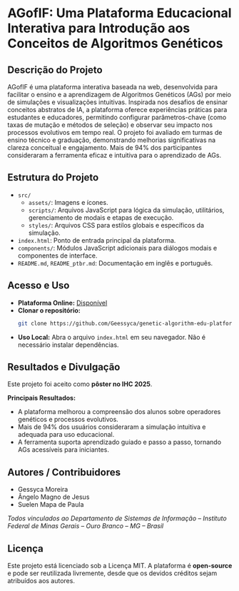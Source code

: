 # AGofIF: Uma Plataforma Educacional Interativa para Introdução aos Conceitos de Algoritmos Genéticos

## Descrição do Projeto
AGofIF é uma plataforma interativa baseada na web, desenvolvida para facilitar o ensino e a aprendizagem de Algoritmos Genéticos (AGs) por meio de simulações e visualizações intuitivas. Inspirada nos desafios de ensinar conceitos abstratos de IA, a plataforma oferece experiências práticas para estudantes e educadores, permitindo configurar parâmetros-chave (como taxas de mutação e métodos de seleção) e observar seu impacto nos processos evolutivos em tempo real. O projeto foi avaliado em turmas de ensino técnico e graduação, demonstrando melhorias significativas na clareza conceitual e engajamento. Mais de 94% dos participantes consideraram a ferramenta eficaz e intuitiva para o aprendizado de AGs.

## Estrutura do Projeto
- `src/`
  - `assets/`: Imagens e ícones.
  - `scripts/`: Arquivos JavaScript para lógica da simulação, utilitários, gerenciamento de modais e etapas de execução.
  - `styles/`: Arquivos CSS para estilos globais e específicos da simulação.
- `index.html`: Ponto de entrada principal da plataforma.
- `components/`: Módulos JavaScript adicionais para diálogos modais e componentes de interface.
- `README.md`, `README_ptbr.md`: Documentação em inglês e português.

## Acesso e Uso
- **Plataforma Online:** [Disponível](https://agif1.vercel.app/)
- **Clonar o repositório:**
  ```sh
  git clone https://github.com/Geessyca/genetic-algorithm-edu-platform.git
  ```
- **Uso Local:**
  Abra o arquivo `index.html` em seu navegador. Não é necessário instalar dependências.

## Resultados e Divulgação
Este projeto foi aceito como **pôster no IHC 2025**. 

**Principais Resultados:**
- A plataforma melhorou a compreensão dos alunos sobre operadores genéticos e processos evolutivos.
- Mais de 94% dos usuários consideraram a simulação intuitiva e adequada para uso educacional.
- A ferramenta suporta aprendizado guiado e passo a passo, tornando AGs acessíveis para iniciantes.

## Autores / Contribuidores
- Gessyca Moreira
- Ângelo Magno de Jesus
- Suelen Mapa de Paula

*Todos vinculados ao Departamento de Sistemas de Informação – Instituto Federal de Minas Gerais – Ouro Branco – MG – Brasil*

## Licença
Este projeto está licenciado sob a Licença MIT. A plataforma é **open-source** e pode ser reutilizada livremente, desde que os devidos créditos sejam atribuídos aos autores.
